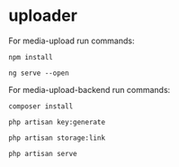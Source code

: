 # uploader

For media-upload run commands:
```
npm install

ng serve --open
```

For media-upload-backend run commands:
```
composer install

php artisan key:generate

php artisan storage:link

php artisan serve
```
